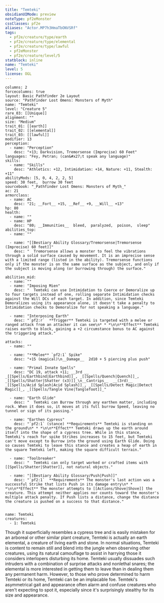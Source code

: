 ```yaml
---
title: "Temteki"
obsidianUIMode: preview
noteType: pf2eMonster
cssClasses: pf2e
aliases: "Actor.MP7h3HmaTbONVSRf" 
tags:
  - pf2e/creature/type/earth
  - pf2e/creature/type/elemental
  - pf2e/creature/type/lawful
  - pf2eMonster
  - pf2e/creature/level/5
statblock: inline
name: "Temteki"
level: 5
license: OGL
---
```


```statblock
columns: 2
forcecolumns: true
layout: Basic Pathfinder 2e Layout
source: "Pathfinder Lost Omens: Monsters of Myth"
name: "Temteki"
level: "Creature 5"
rare_03: [[Unique]]
alignment: ""
size: "Medium"
trait_01: [[earth]]
trait_02: [[elemental]]
trait_03: [[lawful]]
modifier: 13
perception:
  - name: "Perception"
    desc: "+13; Darkvision, Tremorsense (Imprecise) 60 Feet"
languages: "Fey, Petran; (can&#x27;t speak any language)"
skills:
  - name: "Skills"
    desc: "Athletics: +12, Intimidation: +14, Nature: +11, Stealth: +11"
abilityMods: [5, 0, 4, 2, 2, 5]
speed: 30 feet,  burrow 30 feet
sourcebook: "_Pathfinder Lost Omens: Monsters of Myth_"
ac: 21
armorclass:
  - name: AC
    desc: "21; __Fort__ +15, __Ref__ +9, __Will__ +13"
hp: 80
health:
  - name: ""
  - name: HP
    desc: "80; __Immunities__  bleed,  paralyzed,  poison,  sleep"
abilities_top:
  - name: ""

  - name: "[[Bestiary Ability Glossary/Tremorsense|Tremorsense (Imprecise) 60 feet]]"
    desc: "  Tremorsense allows a monster to feel the vibrations through a solid surface caused by movement. It is an imprecise sense with a limited range (listed in the ability). Tremorsense functions only if the monster is on the same surface as the subject, and only if the subject is moving along (or burrowing through) the surface."

abilities_mid:
  - name: ""
  - name: "Imposing Mien"
    desc: "  Temteki can use Intimidation to Coerce or Demoralize up to four targets instead of one, rolling separate Intimidation checks against the Will DCs of each target. In addition, since Temteki Demoralizes using its appearance alone, it doesn't take a penalty to Intimidation checks to Demoralize for not speaking a language."

  - name: "Interposing Earth"
    desc: "`pf2:r`  **Trigger** Temteki is targeted with a melee or ranged attack from an attacker it can see\n* * *\n\n**Effect** Temteki raises earth to block, gaining a +2 circumstance bonus to AC against the triggering attack."

attacks:
  - name: ""

  - name: "**Melee** `pf2:1` Spike"
    desc: "+15 (magical)\n__Damage__  2d10 + 5 piercing plus push"

  - name: "Primal Innate Spells"
    desc: "DC 19, attack +11; __3rd __  _[[Spells/Earthbind|Earthbind]]_, _[[Spells/Quench|Quench]]_, _[[Spells/Shatter|Shatter (x3)]]_\n__Cantrips__  __(3rd)__ _[[Spells/Acid Splash|Acid Splash]]_, _[[Spells/Detect Magic|Detect Magic]]_, _[[Spells/Tangle Vine|Tanglefoot]]_"

  - name: "Earth Glide"
    desc: "  Temteki can Burrow through any earthen matter, including rock. When it does so, it moves at its full burrow Speed, leaving no tunnel or sign of its passing."

  - name: "Earthen Cypress"
    desc: "`pf2:1` (stance) **Requirements** Temteki is standing on the ground\n* * *\n\n**Effect** Temteki draws up the earth around itself into the shape of a cypress tree. While in this stance, Temteki's reach for spike Strikes increases to 15 feet, but Temteki can't move except to Burrow into the ground using Earth Glide. Doing so causes Temteki to leave this stance and creates a heap of earth in the square Temteki left, making the square difficult terrain."

  - name: "Toolbreaker"
    desc: "  Temteki can only target worked or crafted items with [[Spells/Shatter|Shatter]], not natural objects."

  - name: "[[Bestiary Ability Glossary/Push|Push]]"
    desc: "`pf2:1`  **Requirements** The monster's last action was a successful Strike that lists Push in its damage entry\n* * *\n\n**Effect** The monster attempts to [[Actions/Shove|Shove]] the creature. This attempt neither applies nor counts toward the monster's multiple attack penalty. If Push lists a distance, change the distance the creature is pushed on a success to that distance."
 
```

```encounter-table
name: Temteki
creatures:
  - 1: Temteki
```



Though it superficially resembles a cypress tree and is easily mistaken for an arboreal or other similar plant creature, Temteki is actually an earth elemental, a creature of living earth and stone. In normal situations, Temteki is content to remain still and blend into the jungle when observing other creatures, using its natural camouflage to assist in harrying those it considers interlopers disturbing its home. Temteki usually dissuades such intruders with a combination of surprise attacks and nonlethal snares; the elemental is more interested in getting them to leave than in dealing them any permanent harm. However, to those who prove determined to harm Temteki or its home, Temteki can be an implacable foe. Temteki's asymmetrical gait and appearance often alarm and confuse creatures who aren't expecting to spot it, especially since it's surprisingly stealthy for its size and appearance.
